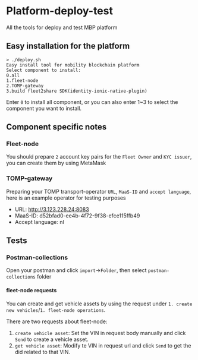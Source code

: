 # Platform-deploy-test
All the tools for deploy and test MBP platform

## Easy installation for the platform
```shell
> ./deploy.sh
Easy install tool for mobility blockchain platform
Select component to install:
0.all
1.fleet-node
2.TOMP-gateway
3.build fleet2share SDK(identity-ionic-native-plugin)

```

Enter `0` to install all component, or you can also enter 1~3 to select the component you want to install.

## Component specific notes

### Fleet-node
You should prepare `2` account key pairs for the `Fleet Owner` and `KYC issuer`, you can create them by using MetaMask

### TOMP-gateway

Preparing your TOMP transport-operator `URL`, `MaaS-ID` and `accept language`, here is an example operator for testing purposes
* URL: http://3.123.228.24:8083
* MaaS-ID: d52bfad0-ee4b-4f72-9f38-efce115ffb49
* Accept language: nl

## Tests

### Postman-collections
Open your postman and click `import`->`Folder`, then select `postman-collections` folder

#### fleet-node requests
You can create and get vehicle assets by using the request under `1. create new vehicles`/`1. fleet-node operations`.

There are two requests about fleet-node:

1. `create vehicle asset`: Set the VIN in request body manually and click `Send` to create a vehicle asset.
2. `get vehicle asset`: Modify te VIN in request url and click `Send` to get the did related to that VIN.
